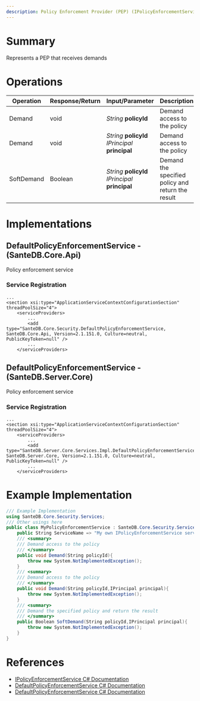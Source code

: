 ```yaml
---
description: Policy Enforcement Provider (PEP) (IPolicyEnforcementService in SanteDB.Core.Api)
---
```


# Summary
Represents a PEP that receives demands

# Operations

|Operation|Response/Return|Input/Parameter|Description|
|-|-|-|-|
|Demand|void|*String* **policyId**|Demand access to the policy|
|Demand|void|*String* **policyId**<br/>*IPrincipal* **principal**|Demand access to the policy|
|SoftDemand|Boolean|*String* **policyId**<br/>*IPrincipal* **principal**|Demand the specified policy and return the result|

# Implementations


## DefaultPolicyEnforcementService - (SanteDB.Core.Api)
Policy enforcement service

### Service Registration
```markup
...
<section xsi:type="ApplicationServiceContextConfigurationSection" threadPoolSize="4">
	<serviceProviders>
		...
		<add type="SanteDB.Core.Security.DefaultPolicyEnforcementService, SanteDB.Core.Api, Version=2.1.151.0, Culture=neutral, PublicKeyToken=null" />
		...
	</serviceProviders>
```

## DefaultPolicyEnforcementService - (SanteDB.Server.Core)
Policy enforcement service

### Service Registration
```markup
...
<section xsi:type="ApplicationServiceContextConfigurationSection" threadPoolSize="4">
	<serviceProviders>
		...
		<add type="SanteDB.Server.Core.Services.Impl.DefaultPolicyEnforcementService, SanteDB.Server.Core, Version=2.1.151.0, Culture=neutral, PublicKeyToken=null" />
		...
	</serviceProviders>
```
# Example Implementation
```csharp
/// Example Implementation
using SanteDB.Core.Security.Services;
/// Other usings here
public class MyPolicyEnforcementService : SanteDB.Core.Security.Services.IPolicyEnforcementService { 
	public String ServiceName => "My own IPolicyEnforcementService service";
	/// <summary>
	/// Demand access to the policy
	/// </summary>
	public void Demand(String policyId){
		throw new System.NotImplementedException();
	}
	/// <summary>
	/// Demand access to the policy
	/// </summary>
	public void Demand(String policyId,IPrincipal principal){
		throw new System.NotImplementedException();
	}
	/// <summary>
	/// Demand the specified policy and return the result
	/// </summary>
	public Boolean SoftDemand(String policyId,IPrincipal principal){
		throw new System.NotImplementedException();
	}
}
```

# References

* [IPolicyEnforcementService C# Documentation](http://santesuite.org/assets/doc/net/html/T_SanteDB_Core_Security_Services_IPolicyEnforcementService.htm)
* [DefaultPolicyEnforcementService C# Documentation](http://santesuite.org/assets/doc/net/html/T_SanteDB_Core_Security_DefaultPolicyEnforcementService.htm)
* [DefaultPolicyEnforcementService C# Documentation](http://santesuite.org/assets/doc/net/html/T_SanteDB_Server_Core_Services_Impl_DefaultPolicyEnforcementService.htm)
